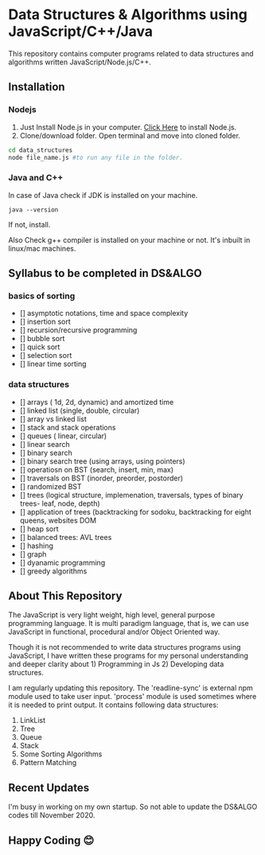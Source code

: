 # Data Structures & Algorithms using JavaScript/C++/Java

This repository contains computer programs related to data structures and algorithms written JavaScript/Node.js/C++.

## Installation

### Nodejs
1. Just Install Node.js in your computer. [Click Here](https://nodejs.org/en/download/) to install Node.js.
2. Clone/download folder. Open terminal and move into cloned folder.

```bash
cd data_structures
node file_name.js #to run any file in the folder.
```
### Java and C++

In case of Java check if JDK is installed on your machine. 
```
java --version
```
If not, install. 

Also Check g++ compiler is installed on your machine or not. It's inbuilt in linux/mac machines. 

## Syllabus to be completed in DS&ALGO

### basics of sorting

- [] asymptotic notations, time and space complexity
- [] insertion sort
- [] recursion/recursive programming
- [] bubble sort
- [] quick sort
- [] selection sort
- [] linear time sorting

### data structures

- [] arrays ( 1d, 2d, dynamic) and amortized time
- [] linked list (single, double, circular)
- [] array vs linked list
- [] stack and stack operations
- [] queues ( linear, circular)
- [] linear search
- [] binary search
- [] binary search tree (using arrays, using pointers)
- [] operatiosn on BST (search, insert, min, max)
- [] traversals on BST (inorder, preorder, postorder)
- [] randomized BST
- [] trees (logical structure, implemenation, traversals, types of binary trees- leaf, node, depth)
- [] application of trees (backtracking for sodoku, backtracking for eight queens, websites DOM
- [] heap sort
- [] balanced trees: AVL trees
- [] hashing
- [] graph
- [] dyanamic programming
- [] greedy algorithms

## About This Repository

The JavaScript is very light weight, high level, general purpose programming language. It is multi paradigm language, that is, we can use JavaScript in functional, procedural and/or Object Oriented way. 

Though it is not recommended to write data structures programs using JavaScript, I have written these programs for my personal understanding and deeper clarity about 1) Programming in Js 2) Developing data structures.

I am regularly updating this repository. The 'readline-sync' is external npm module used to take user input. 'process' module is used sometimes where it is needed to print output.
It contains following data structures:
1. LinkList
2. Tree
3. Queue
4. Stack
5. Some Sorting Algorithms
6. Pattern Matching

## Recent Updates

I'm busy in working on my own startup. So not able to update the DS&ALGO codes till November 2020.

## Happy Coding 😊
